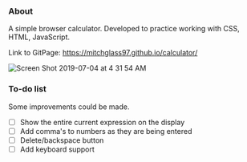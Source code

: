 ### About
A simple browser calculator. Developed to practice working with CSS, HTML, JavaScript.

Link to GitPage: https://mitchglass97.github.io/calculator/

![Screen Shot 2019-07-04 at 4 31 54 AM](https://user-images.githubusercontent.com/52224377/60656347-e03adf80-9e14-11e9-8ba1-8acc5e56dd4a.png)

### To-do list
Some improvements could be made.
- [ ] Show the entire current expression on the display 
- [ ] Add comma's to numbers as they are being entered
- [ ] Delete/backspace button
- [ ] Add keyboard support
